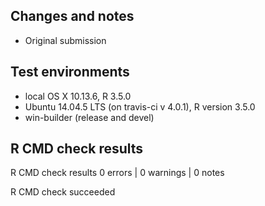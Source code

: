 ## Changes and notes
* Original submission

## Test environments
* local OS X 10.13.6, R 3.5.0
* Ubuntu 14.04.5 LTS (on travis-ci v 4.0.1), R version 3.5.0
* win-builder (release and devel)

## R CMD check results
R CMD check results
0 errors | 0 warnings | 0 notes

R CMD check succeeded
